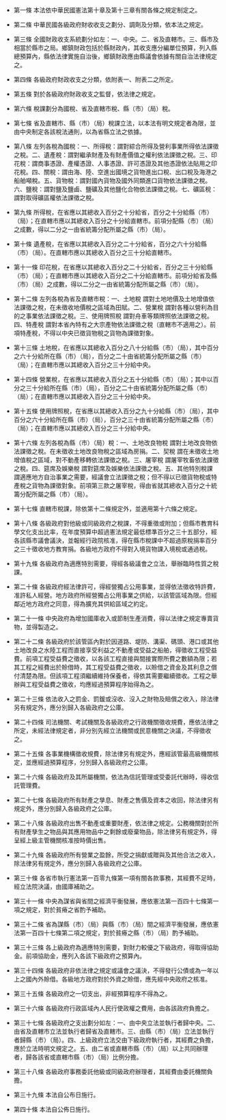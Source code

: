 * 第一條 本法依中華民國憲法第十章及第十三章有關各條之規定制定之。

* 第二條 中華民國各級政府財收收支之劃分、調劑及分類，依本法之規定。

* 第三條 全國財政收支系統劃分如左：一、中央。二、省及直轄市。三、縣市及相當於縣市之局。鄉鎮財政包括於縣財政內，其收支應分編單位預算，列入縣總預算內，縣依法律實施自治後，鄉鎮財政應由縣議會依據有關自治法律規定之。

* 第四條 各級政府財政收支之分類，依附表一、附表二之所定。

* 第五條 對於各級政府財政收支之監督，依法律之規定。

* 第六條 稅課劃分為國稅、省及直轄市稅、縣（市）（局）稅。

* 第七條 省及直轄市、縣（市）（局）稅課立法，以本法有明文規定者為限，並由中央制定各該稅法通則，以為省縣立法之依據。

* 第八條 左列各稅為國稅：一、所得稅：謂對綜合所得及營利事業所得依法課徵之稅。二、遺產稅：謂對繼承財產及有財產價值之權利依法課徵之稅。三、印花稅：謂商事憑證、產權憑證、人事憑證、許可憑證及其他憑證依法貼用之印花稅。四、關稅：謂由海、陸、空進出國境之貨物進出口稅、出口稅及海港之船舶噸稅。五、貨物稅：謂對國內貨物及國外同類進口貨物依法課徵之稅。六、鹽稅：謂對鹽及鹽鹵、鹽礦及其他鹽化合物依法課徵之稅。七、礦區稅：謂對取得礦區權依法課徵之稅。

* 第九條 所得稅，在省應以其總收入百分之十分給省，百分之十分給縣（市）（局）；在直轄市應以其總收入百分之十分給直轄市。前項分配縣（市）（局）之成數，得以二分之一由省統籌分配所屬之縣（市）（局）。

* 第十條 遺產稅，在省應以其總收入百分之二十分給省，百分之六十分給縣（市）（局）。在直轄市應以其總收入百分之三十分給直轄市。

* 第十一條 印花稅，在省應以其總收入百分之二十分給省，百分之三十分給縣（市）（局）；在直轄市應以其總收入百分之二十分給直轄市。前項分給省及縣（市）（局）之成數，得以二分之一由省統籌分配所屬之縣（市）（局）。

* 第十二條 左列各稅為省及直轄市稅：一、土地稅 謂對土地地價及土地增值依法課徵之稅，在未徵收地價稅之區域為田賦。二、營業稅 謂對各種以營利為目的之事業依法課徵之稅。三、使用牌照稅 謂對舟車等類牌照依法課徵之稅。四、特產稅 謂對本省內特有之大宗產物依法課徵之稅（直轄市不適用之）。前項特產稅，不得以中央已徵貨物稅之貨物為課徵對象。

* 第十三條 土地稅，在省應以其總收入百分之八十分給縣（市）（局），其中百分之六十分給所在縣（市）（局），百分之二十由省統籌分配所屬之縣（市）（局）；在直轄市應以其總收入百分之三十分給中央。

* 第十四條 營業稅，在省應以其總收入百分之五十分給縣（市）（局）；其中以百分之三十分給所在縣（市）（局），百分之二十由省統籌分配所屬之縣（市）（局）；在直轄市應以其總收入百分之三十分給中央。

* 第十五條 使用牌照稅，在省應以其總收入百分之九十分給縣（市）（局），其中百分之六十分給所在縣（市）（局），百分之三十由省統籌分配所屬之縣（市）（局）；在直轄市應以其總收入百分之三十分給中央。

* 第十六條 左列各稅為縣（市）（局）稅：一、土地改良物稅 謂對土地改良物依法課徵之稅。在未徵收土地改良物稅之區域為房捐。二、契稅 謂在未徵收土地增值稅之區域，對不動產移轉依法課徵之稅。三、屠宰稅 謂屠宰牧畜依法課徵之稅。四、筵席及娛樂稅 謂對筵席及娛樂依法課徵之稅。五、其他特別稅課 謂適應地方自治事業之需要，經議會立法課徵之稅；但不得以已徵貨物稅或特產稅之貨物為課徵對象。前項第三款之屠宰稅，得由省就其總收入百分之十統籌分配所屬之縣（市）（局）。

* 第十七條 直轄市稅課，除依第十二條規定外，並適用第十六條之規定。

* 第十八條 各級政府對他級或同級政府之稅課，不得重徵或附加；但縣市教育科學文化支出比率，在年度預算中超過憲法規定最低標準百分之三十五部分，經各該縣市議會議決，並報經行政院核准，得在縣市稅課中不超過原稅捐率百分之三十徵收地方教育捐。各級地方政府不得對入境貨物課入境稅或通過稅。

* 第十九條 各級政府為適應特別需要，得經各級議會之立法，舉辦臨時性質之稅課。

* 第二十條 各級政府經法律許可，得經營獨占公用事業，並得依法徵收特許費，准許私人經營。地方政府所經營獨占公用事業之供給，以該管區域為限。但經鄰近地方政府之同意，得為擴充其供給區域之約定。

* 第二十一條 中央政府為增加國庫收入或節制生產消費，得以法律之規定專賣貨物，並得製造之。

* 第二十二條 各級政府於該管區內對於因道路、堤防、溝渠、碼頭、港口或其他土地改良之水陸工程而直接享受利益之不動產或受益之船舶，得徵收工程受益費。前項工程受益費之徵收，以各該工程直接與間接實際所費之數額為限；若其工程之經費出於賒借時，其工程受益費之徵收，以賒借之資金及其利息之償付清楚為限。但該項工程須繼續維持保養者，得依其需要繼續徵收。工程之舉辦與工程受益費之徵收，均應經過預算程序始得為之。

* 第二十三條 依法收入之罰金、罰鍰或沒收、沒入之財物及賠償之收入，除法律另有規定外，應分別歸入各級政府之公庫。

* 第二十四條 司法機關、考試機關及各級政府之行政機關徵收規費，應依法律之所定，未經法律規定者，非分別先經立法機關或民意機關之決議，不得徵收之。

* 第二十五條 各事業機構徵收規費，除法律另有規定外，應經該管最高級機關核定，並應經過預算程序，分別歸入各級政府之公庫。

* 第二十六條 各級政府及其所屬機關，依法為信託管理或受委託代辦時，得收信託管理費。

* 第二十七條 各級政府所有財產之孳息、財產之售價及資本之收回，除法律另有規定外，應分別歸入各級政府之公庫。

* 第二十八條 各級政府出售不動產或重要財產，依法律之規定。公務機關對於所有財產孳生之物品與其應用物品中之剩餘或廢棄物品，除法律另有規定外，得呈經上級主管機關核准按時價出售。

* 第二十九條 各級政府所有營業之盈餘，所受之捐獻或贈與及其他合法之收入，除法律另有規定外，應分別歸入各級政府之公庫。

* 第三十條 各省市執行憲法第一百零九條第一項有關各款事務，其經費不足時，經立法院決議，由國庫補助之。

* 第三十一條 中央為謀省與省間之經濟平衡發展，應依憲法第一百四十七條第一項之規定，對於貧瘠之省酌予補助。

* 第三十二條 省為謀縣（市）（局）與縣（市）（局）間之經濟平衡發展，應依憲法第一百四十七條第二項之規定，對於貧瘠之縣（市）（局）酌予補助。

* 第三十三條 各上級政府為適應特別需要，對財力較優之下級政府，得取得協助金。前項協助金，應列入各該下級政府之預算內。

* 第三十四條 各級政府非依法律之規定或議會之議決，不得發行公債或為一年以上之國內外賒借。各級地方政府對於外資之賒借，應先經中央政府之核准。

* 第三十五條 各級政府之一切支出，非經預算程序不得為之。

* 第三十六條 各級政府行政區域內人民行使政權之費用，由各該政府負擔之。

* 第三十七條 各級政府之支出劃分如左：一、由中央立法並執行者歸中央。二、由省及直轄市立法並執行者歸省及直轄市。三、由縣（市）（局）立法並執行者歸縣（市）（局）。四、上級政府立法交由下級政府執行者，其經費之負擔，應於立法時明文規定之。五、由二省或直轄市縣（市）（局）以上共同辦理者，歸各該省或直轄市縣（市）（局）比例分擔。

* 第三十八條 各級政府事務委託他級或同級政府辦理者，其經費由委託機關負擔。

* 第三十九條 本法自公布日施行。

* 第四十條 本法自公佈日施行。

